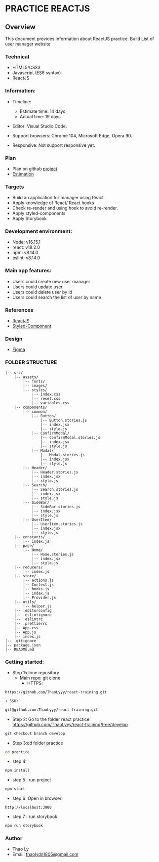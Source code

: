 # PRACTICE REACTJS
## Overview

This document provides information about ReactJS practice. Build List of user manager website

### Technical

- HTML5/CSS3
- Javascript (ES6 syntax)
- ReactJS

### Information:

- Timeline:
    - Estimate time: 14 days.
    - Actual time: 19 days

- Editor: Visual Studio Code.
- Support browsers: Chrome 104, Microsoft Edge, Opera 90.
- Responsive: Not support responsive yet.

###  Plan
- Plan on github [project](https://github.com/users/ThaoLyyy/projects/2)
- [Estimation](https://docs.google.com/document/d/1-vAGM7GAmrTsaTKkDvfb64OcWUQphWblpl53Vl_I-R4/edit)

###  Targets

- Build an application for manager using React
- Apply knowledge of React/ React hooks
- Check re-render and using hook to avoid re-render.
- Apply styled-components
- Apply Storybook

###  Development environment:

- Node: v16.15.1
- react: v18.2.0
- npm: v8.14.0
- eslint: v8.14.0

###  Main app features:

- Users could create new user manager
- Users could update user
- Users could delete user by id
- Users could search the list of user by name

###  References
- [ReactJS](https://reactjs.org/docs/thinking-in-react.html)
- [Styled-Component](https://styled-components.com/docs)

###  Design

- [Figma](https://www.figma.com/file/HPmgynGqF3ioAsQGSPzVtB/Design-UI?node-id=0%3A1)

###  FOLDER STRUCTURE

```
|-- src/
    |-- assets/
        |-- fonts/
        |-- images/
        |-- styles/
            |-- index.css
            |-- reset.css
            |-- variables.css
    |-- components/
        |-- common/
            |-- Button/
                |-- Button.stories.js
                |-- index.jsx
                |-- style.js
            |-- ConfirmModal/
                |-- ConfirmModal.stories.js
                |-- index.jsx
                |-- style.js
            |-- Modal/
                |-- Modal.stories.js
                |-- index.jsx
                |-- style.js
        |-- Header/
            |-- Header.stories.js
            |-- index.jsx
            |-- style.js 
        |-- Search/
            |-- Search.stories.js
            |-- index.jsx
            |-- style.js 
        |-- SideBar/
            |-- SideBar.stories.js
            |-- index.jsx
            |-- style.js 
        |-- UserItem/
            |-- UserItem.stories.js
            |-- index.jsx
            |-- style.js 
    |-- constants/
        |-- index.js
    |-- page/
        |-- Home/
            |-- Home.stories.js
            |-- index.jsx
            |-- style.js      
    |-- reducers/
        |-- index.js
    |-- store/
        |-- actions.js
        |-- Context.js
        |-- hooks.js
        |-- index.js
        |-- Provider.js
    |-- utils/
        |-- helper.js
    |-- .editorconfig
    |-- .eslintignore
    |-- .eslintrc
    |-- .prettierrc
    |-- App.css    
    |-- App.js    
    |-- index.js
|-- .gitignore
|-- package.json
|-- README.md
```

###  Getting started:

- Step 1:clone repository 
  - Main repo: git clone
    + HTTPS:
```bash
https://github.com/ThaoLyyy/react-training.git
```
    + SSH:
```bash
git@github.com:ThaoLyyy/react-training.git
```
- Step 2: Go to the folder react practice https://github.com/ThaoLyyy/react-training/tree/develop
```bash
git checkout branch develop
```
- Step 3:cd folder practice
```bash
cd practice
```
- step 4: 
```bash
npm install
```
- step 5 : run project
```bash
npm start
```
- step 6: Open in browser:
```
http://localhost:3000
```
- step 7 : run storybook
```bash
npm run storybook
```
###  Author

- Thao Ly
- Email: thaolydn1805@gmail.com
